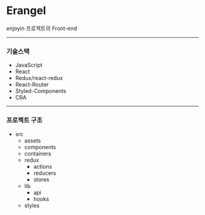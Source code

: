 # Erangel
enjoyin 프로젝트의 Front-end

---
### 기술스택
- JavaScript
- React
- Redux/react-redux
- React-Router
- Styled-Components
- CRA

---
### 프로젝트 구조
- src
  - assets
  - components
  - containers
  - redux
    - actions
    - reducers
    - stores
  - lib
    - api
    - hooks
  - styles





